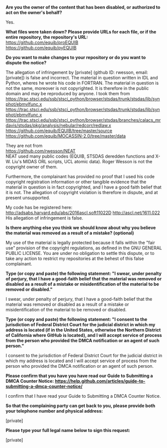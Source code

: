 **Are you the owner of the content that has been disabled, or authorized to act on the owner's behalf?**

Yes.

**What files were taken down? Please provide URLs for each file, or if the entire repository, the repository's URL:**  
https://github.com/equib/proEQUIB  
https://github.com/equib/pyEQUIB

**Do you want to make changes to your repository or do you want to dispute the notice?**

The allegation of infringement by [private] (github ID: rwesson, email: [private]) is false and incorrect. The material in question written in IDL and Python, wheres he wrote his code in FORTRAN. The material in question is not the same, moreover is not copyrighted. It is therefore in the public domain and may be reproduced by anyone. I took them from  
https://trac.stsci.edu/ssb/stsci_python/browser/stsdas/trunk/stsdas/lib/synphot/ebmvlfunc.x  
https://trac.stsci.edu/ssb/stsci_python/browser/stsdas/trunk/stsdas/lib/synphot/ebmvlfunc.x  
https://trac.stsci.edu/ssb/stsci_python/browser/stsdas/branches/calacs_mrdavis/stsdas/pkg/analysis/nebular/redcorr/redlaw.x
https://github.com/equib/EQUIB/tree/master/source  
https://github.com/equib/MOCASSIN-2.0/tree/master/data  

They are not from   
https://github.com/rwesson/NEAT  
NEAT used many public codes (EQUIB, STSDAS deredden functions and X-W. Liu's MIDAS ORL scripts, UCL atomic data). Roger Wesson is not the copyright owner of them.

Furthermore, the complainant has provided no proof that I used his code copyright registration information or other tangible evidence that the material in question is in fact copyrighted, and I have a good faith belief that it is not. The allegation of copyright violation is therefore in dispute, and at present unsupported.

My code has be registered here:  
http://adsabs.harvard.edu/abs/2016ascl.soft11022D
http://ascl.net/1611.022  
His allegation of infringement is false.

**Is there anything else you think we should know about why you believe the material was removed as a result of a mistake? (optional)**

My use of the material is legally protected because it falls within the "fair use" provision of the copyright regulations, as defined in the GNU GENERAL PUBLIC LICENSE. You are under no obligation to settle this dispute, or to take any action to restrict my repositories at the behest of this false complainant.

**Type (or copy and paste) the following statement: "I swear, under penalty of perjury, that I have a good-faith belief that the material was removed or disabled as a result of a mistake or misidentification of the material to be removed or disabled."**

I swear, under penalty of perjury, that I have a good-faith belief that the material was removed or disabled as a result of a mistake or misidentification of the material to be removed or disabled.

**Type (or copy and paste) the following statement: "I consent to the jurisdiction of Federal District Court for the judicial district in which my address is located (if in the United States, otherwise the Northern District of California where GitHub is located), and I will accept service of process from the person who provided the DMCA notification or an agent of such person."**

I consent to the jurisdiction of Federal District Court for the judicial district in which my address is located and I will accept service of process from the person who provided the DMCA notification or an agent of such person.

**Please confirm that you have you have read our Guide to Submitting a DMCA Counter Notice: https://help.github.com/articles/guide-to-submitting-a-dmca-counter-notice/**

I confirm that I have read your Guide to Submitting a DMCA Counter Notice.

**So that the complaining party can get back to you, please provide both your telephone number and physical address:**  

[private]

**Please type your full legal name below to sign this request:**

[private]
